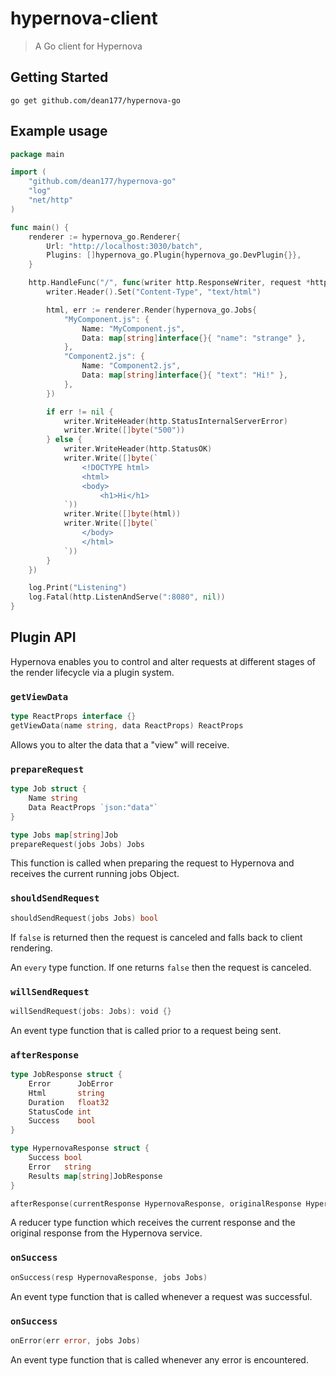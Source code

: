 # hypernova-client

> A Go client for Hypernova

## Getting Started

`go get github.com/dean177/hypernova-go`

## Example usage

```go
package main

import (
	"github.com/dean177/hypernova-go"
	"log"
	"net/http"
)

func main() {
	renderer := hypernova_go.Renderer{
		Url: "http://localhost:3030/batch",
		Plugins: []hypernova_go.Plugin{hypernova_go.DevPlugin{}},
	}

	http.HandleFunc("/", func(writer http.ResponseWriter, request *http.Request) {
		writer.Header().Set("Content-Type", "text/html")

		html, err := renderer.Render(hypernova_go.Jobs{
			"MyComponent.js": {
				Name: "MyComponent.js",
				Data: map[string]interface{}{ "name": "strange" },
			},
			"Component2.js": {
				Name: "Component2.js",
				Data: map[string]interface{}{ "text": "Hi!" },
			},
		})

		if err != nil {			
			writer.WriteHeader(http.StatusInternalServerError)
			writer.Write([]byte("500"))
		} else {
			writer.WriteHeader(http.StatusOK)
			writer.Write([]byte(`
				<!DOCTYPE html>
				<html>
				<body>
					<h1>Hi</h1>
			`))
			writer.Write([]byte(html))
			writer.Write([]byte(`		
				</body>
				</html>
			`))
		}
	})

	log.Print("Listening")
	log.Fatal(http.ListenAndServe(":8080", nil))
}
```

## Plugin API

Hypernova enables you to control and alter requests at different stages of the render lifecycle via a plugin system.

### `getViewData`

```go
type ReactProps interface {}
getViewData(name string, data ReactProps) ReactProps
```

Allows you to alter the data that a "view" will receive.

### `prepareRequest`

```go
type Job struct {
	Name string
	Data ReactProps `json:"data"`
}

type Jobs map[string]Job
prepareRequest(jobs Jobs) Jobs
```

This function is called when preparing the request to Hypernova and receives the current running jobs Object.

### `shouldSendRequest`

```go
shouldSendRequest(jobs Jobs) bool
```
If `false` is returned then the request is canceled and falls back to client rendering.


An `every` type function. If one returns `false` then the request is canceled.

### `willSendRequest`

```go
willSendRequest(jobs: Jobs): void {}
```

An event type function that is called prior to a request being sent.

### `afterResponse`

```go
type JobResponse struct {
	Error      JobError 	
	Html       string   
	Duration   float32  
	StatusCode int      
	Success    bool    
}

type HypernovaResponse struct {
	Success bool                 
	Error   string                 
	Results map[string]JobResponse 
}

afterResponse(currentResponse HypernovaResponse, originalResponse HypernovaResponse) HypernovaResponse
```

A reducer type function which receives the current response and the original response from the
Hypernova service.

### `onSuccess`

```go
onSuccess(resp HypernovaResponse, jobs Jobs)
```

An event type function that is called whenever a request was successful.

### `onSuccess`

```go
onError(err error, jobs Jobs)
```

An event type function that is called whenever any error is encountered.
